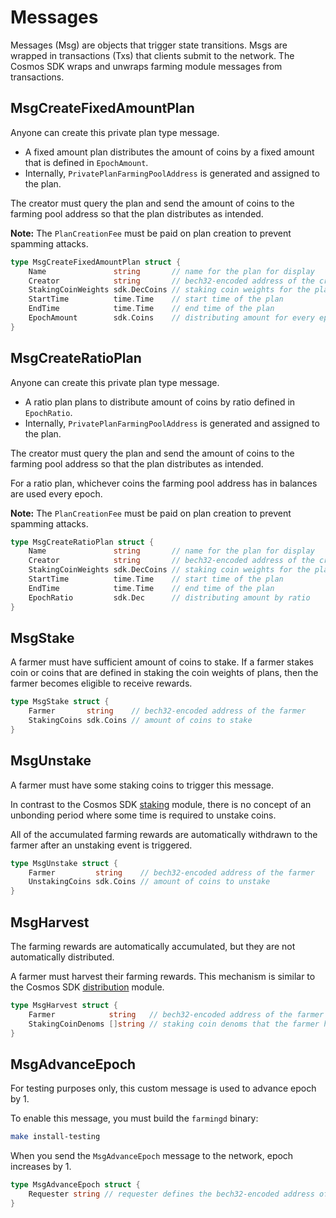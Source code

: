 <!-- order: 4 -->

# Messages

Messages (Msg) are objects that trigger state transitions. Msgs are wrapped in transactions (Txs) that clients submit to the network. The Cosmos SDK wraps and unwraps farming module messages from transactions.

## MsgCreateFixedAmountPlan

Anyone can create this private plan type message. 

- A fixed amount plan distributes the amount of coins by a fixed amount that is defined in `EpochAmount`. 
- Internally, `PrivatePlanFarmingPoolAddress` is generated and assigned to the plan. 

The creator must query the plan and send the amount of coins to the farming pool address so that the plan distributes as intended. 

**Note:** The `PlanCreationFee` must be paid on plan creation to prevent spamming attacks.

```go
type MsgCreateFixedAmountPlan struct {
	Name               string       // name for the plan for display
	Creator            string       // bech32-encoded address of the creator for the private plan
	StakingCoinWeights sdk.DecCoins // staking coin weights for the plan
	StartTime          time.Time    // start time of the plan
	EndTime            time.Time    // end time of the plan
	EpochAmount        sdk.Coins    // distributing amount for every epoch
}
```

## MsgCreateRatioPlan

Anyone can create this private plan type message. 

- A ratio plan plans to distribute amount of coins by ratio defined in `EpochRatio`.
- Internally, `PrivatePlanFarmingPoolAddress` is generated and assigned to the plan.

The creator must query the plan and send the amount of coins to the farming pool address so that the plan distributes as intended. 

For a ratio plan, whichever coins the farming pool address has in balances are used every epoch. 

**Note:** The `PlanCreationFee` must be paid on plan creation to prevent spamming attacks.


```go
type MsgCreateRatioPlan struct {
	Name               string       // name for the plan for display
	Creator            string       // bech32-encoded address of the creator for the private plan
	StakingCoinWeights sdk.DecCoins // staking coin weights for the plan
	StartTime          time.Time    // start time of the plan
	EndTime            time.Time    // end time of the plan
	EpochRatio         sdk.Dec      // distributing amount by ratio
}
```

## MsgStake

A farmer must have sufficient amount of coins to stake. If a farmer stakes coin or coins that are defined in staking the coin weights of plans, then the farmer becomes eligible to receive rewards.

```go
type MsgStake struct {
	Farmer       string    // bech32-encoded address of the farmer
	StakingCoins sdk.Coins // amount of coins to stake
}
```

## MsgUnstake

A farmer must have some staking coins to trigger this message.

In contrast to the Cosmos SDK [staking](https://github.com/cosmos/cosmos-sdk/blob/master/x/staking/spec/01_state.md) module, there is no concept of an unbonding period where some time is required to unstake coins. 

All of the accumulated farming rewards are automatically withdrawn to the farmer after an unstaking event is triggered.

```go
type MsgUnstake struct {
    Farmer         string    // bech32-encoded address of the farmer
    UnstakingCoins sdk.Coins // amount of coins to unstake
}
```

## MsgHarvest

The farming rewards are automatically accumulated, but they are not automatically distributed. 

A farmer must harvest their farming rewards. This mechanism is similar to the Cosmos SDK [distribution](https://github.com/cosmos/cosmos-sdk/blob/master/x/distribution/spec/01_concepts.md) module.

```go
type MsgHarvest struct {
    Farmer            string   // bech32-encoded address of the farmer
    StakingCoinDenoms []string // staking coin denoms that the farmer has staked
}
```

## MsgAdvanceEpoch

For testing purposes only, this custom message is used to advance epoch by 1. 

To enable this message, you must build the `farmingd` binary:

```sh
make install-testing
```

When you send the `MsgAdvanceEpoch` message to the network, epoch increases by 1.

```go
type MsgAdvanceEpoch struct {
	Requester string // requester defines the bech32-encoded address of the requester
}
```